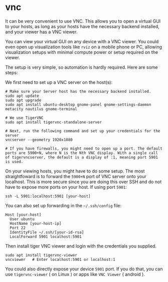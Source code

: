 # vnc

It can be very convenient to use VNC. This allows you to open a virtual GUI to your hosts, as long as your hosts have the necessary backend installed, and your viewer has a VNC viewer. 

You can view your virtual GUI on any device with a VNC viewer. You could even open up visualization tools like `rviz` on a mobile phone or PC, allowing visualization setups with minimal compute power or setup required on the viewer.

The setup is very simple, so automation is hardly required. Here are some steps:

We first need to set up a VNC server on the host(s):
```
# Make sure your Server host has the necessary backend installed. 
sudo apt update
sudo apt upgrade
sudo apt install ubuntu-desktop gnome-panel gnome-settings-daemon metacity nautilus gnome-terminal 

# We use TigerVNC
sudo apt install tigervnc-standalone-server

# Next, run the following command and set up your credentials for the server
vncserver --geometry 1920x1080

# If you have firewalls, you might need to open up a port. The default ports are 5900+N, where N is the Nth VNC display. With a single call of tigervncserver, the default is a display of :1, meaning port 5901 is used.
```

On your viewing hosts, you might have to do some setup. The most straightfoward is to forward the `5900+N` port of VNC server onto your localhost. This is more secure since you are doing this over SSH and do not have to expose more ports on your host. If using port `5901`:
```
ssh -L 5901:localhost:5901 [your-host]
```

You can also set up forwarding in the `~/.ssh/config` file:
```
Host [your-host]
  User ubuntu
  HostName [your-host-ip]
  Port 22
  IdentityFile ~/.ssh/[your-id-rsa]
  LocalForward 5901 localhost:5901
```

Then install tiger VNC viewer and login with the credentials you supplied.
```
sudo apt install tigervnc-viewer
vncviewer   # Enter localhost:5901 or localhost:1
```

You could also directly expose your device `5901` port. If you do that, you can use `tigervnc-viewer` ( on Linux ) or apps like `VNC Viewer` ( android ).
